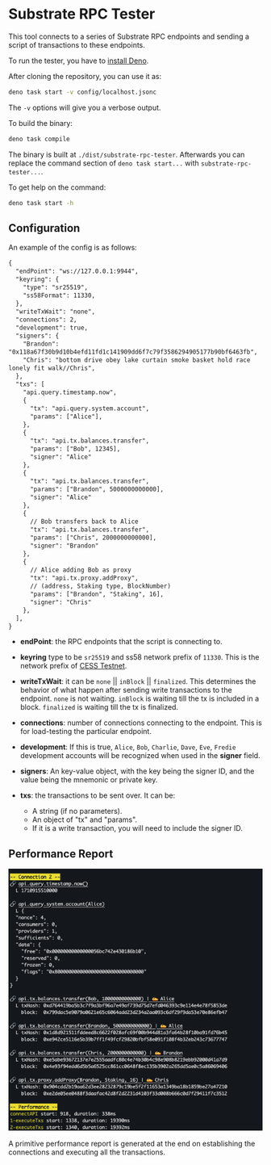 # Substrate RPC Tester

This tool connects to a series of Substrate RPC endpoints and sending a script of transactions to these endpoints.

To run the tester, you have to [install Deno](https://docs.deno.com/runtime/manual/getting_started/installation).

After cloning the repository, you can use it as:

```bash
deno task start -v config/localhost.jsonc
```

The `-v` options will give you a verbose output.

To build the binary:

```bash
deno task compile
```

The binary is built at `./dist/substrate-rpc-tester`. Afterwards you can replace the command section of `deno task start...` with `substrate-rpc-tester...`.

To get help on the command:

```bash
deno task start -h
```

## Configuration

An example of the config is as follows:

```jsonc
{
  "endPoint": "ws://127.0.0.1:9944",
  "keyring": {
    "type": "sr25519",
    "ss58Format": 11330,
  },
  "writeTxWait": "none",
  "connections": 2,
  "development": true,
  "signers": {
    "Brandon": "0x118a67f30b9d10b4efd11fd1c141909dd6f7c79f3586294905177b90bf6463fb",
    "Chris": "bottom drive obey lake curtain smoke basket hold race lonely fit walk//Chris",
  },
  "txs": [
    "api.query.timestamp.now",
    {
      "tx": "api.query.system.account",
      "params": ["Alice"],
    },
    {
      "tx": "api.tx.balances.transfer",
      "params": ["Bob", 12345],
      "signer": "Alice"
    },
    {
      "tx": "api.tx.balances.transfer",
      "params": ["Brandon", 5000000000000],
      "signer": "Alice"
    },
    {
      // Bob transfers back to Alice
      "tx": "api.tx.balances.transfer",
      "params": ["Chris", 2000000000000],
      "signer": "Brandon"
    },
    {
      // Alice adding Bob as proxy
      "tx": "api.tx.proxy.addProxy",
      // (address, Staking type, BlockNumber)
      "params": ["Brandon", "Staking", 16],
      "signer": "Chris"
    },
  ],
}
```

- **endPoint**: the RPC endpoints that the script is connecting to.

- **keyring** type to be `sr25519` and ss58 network prefix of `11330`. This is the network prefix of [CESS Testnet](https://github.com/paritytech/ss58-registry/blob/57920666a85e0ec28bf47bdbc9f9317a87649988/ss58-registry.json#L1237-L1245).

- **writeTxWait**: it can be `none` || `inBlock` || `finalized`. This determines the behavior of what happen after sending write transactions to the endpoint. `none` is not waiting. `inBlock` is waiting till the tx is included in a block. `finalized` is waiting till the tx is finalized.

- **connections**: number of connections connecting to the endpoint. This is for load-testing the particular endpoint.

- **development**: If this is true, `Alice`, `Bob`, `Charlie`, `Dave`, `Eve`, `Fredie` development accounts will be recognized when used in the **signer** field.

- **signers**: An key-value object, with the key being the signer ID, and the value being the mnemonic or private key.

- **txs**: the transactions to be sent over. It can be:
  - A string (if no parameters).
  - An object of "tx" and "params".
  - If it is a write transaction, you will need to include the signer ID.

## Performance Report

![Primitive Report](./doc/asset/primitive-report.png)

A primitive performance report is generated at the end on establishing the connections and executing all the transactions.
